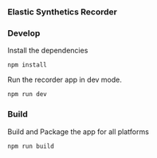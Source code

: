 ### Elastic Synthetics Recorder

### Develop

Install the dependencies

```
npm install
```

Run the recorder app in dev mode.

```
npm run dev
```

### Build

Build and Package the app for all platforms

```
npm run build
```
